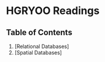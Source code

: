 # HGRYOO Readings

## <a name='TOC'>Table of Contents</a>

  1. [Relational Databases]
  2. [Spatial Databases]
